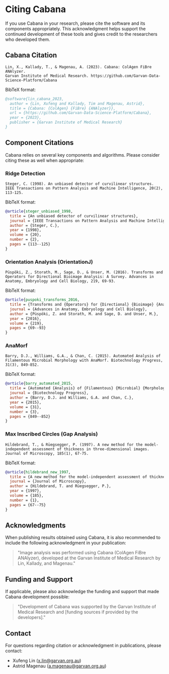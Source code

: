 # Citing Cabana

If you use Cabana in your research, please cite the software and its components appropriately. This acknowledgment helps support the continued development of these tools and gives credit to the researchers who developed them.

## Cabana Citation

```
Lin, X., Kallady, T., & Magenau, A. (2023). Cabana: ColAgen FiBre ANAlyzer.
Garvan Institute of Medical Research. https://github.com/Garvan-Data-Science-Platform/Cabana
```

BibTeX format:
```bibtex
@software{lin_cabana_2023,
  author = {Lin, Xufeng and Kallady, Tim and Magenau, Astrid},
  title = {Cabana: {ColAgen} {FiBre} {ANAlyzer}},
  url = {https://github.com/Garvan-Data-Science-Platform/Cabana},
  year = {2023},
  publisher = {Garvan Institute of Medical Research}
}
```

## Component Citations

Cabana relies on several key components and algorithms. Please consider citing these as well when appropriate:

### Ridge Detection

```
Steger, C. (1998). An unbiased detector of curvilinear structures. IEEE Transactions on Pattern Analysis and Machine Intelligence, 20(2), 113-125.
```

BibTeX format:
```bibtex
@article{steger_unbiased_1998,
  title = {An unbiased detector of curvilinear structures},
  journal = {IEEE Transactions on Pattern Analysis and Machine Intelligence},
  author = {Steger, C.},
  year = {1998},
  volume = {20},
  number = {2},
  pages = {113--125}
}
```

### Orientation Analysis (OrientationJ)

```
Püspöki, Z., Storath, M., Sage, D., & Unser, M. (2016). Transforms and Operators for Directional Bioimage Analysis: A Survey. Advances in Anatomy, Embryology and Cell Biology, 219, 69-93.
```

BibTeX format:
```bibtex
@article{puspoki_transforms_2016,
  title = {Transforms and {Operators} for {Directional} {Bioimage} {Analysis}: {A} {Survey}},
  journal = {Advances in Anatomy, Embryology and Cell Biology},
  author = {Püspöki, Z. and Storath, M. and Sage, D. and Unser, M.},
  year = {2016},
  volume = {219},
  pages = {69--93}
}
```

### AnaMorf

```
Barry, D.J., Williams, G.A., & Chan, C. (2015). Automated Analysis of Filamentous Microbial Morphology with AnaMorf. Biotechnology Progress, 31(3), 849-852.
```

BibTeX format:
```bibtex
@article{barry_automated_2015,
  title = {Automated {Analysis} of {Filamentous} {Microbial} {Morphology} with {AnaMorf}},
  journal = {Biotechnology Progress},
  author = {Barry, D.J. and Williams, G.A. and Chan, C.},
  year = {2015},
  volume = {31},
  number = {3},
  pages = {849--852}
}
```

### Max Inscribed Circles (Gap Analysis)

```
Hildebrand, T., & Rüegsegger, P. (1997). A new method for the model-independent assessment of thickness in three-dimensional images. Journal of Microscopy, 185(1), 67-75.
```

BibTeX format:
```bibtex
@article{hildebrand_new_1997,
  title = {A new method for the model-independent assessment of thickness in three-dimensional images},
  journal = {Journal of Microscopy},
  author = {Hildebrand, T. and Rüegsegger, P.},
  year = {1997},
  volume = {185},
  number = {1},
  pages = {67--75}
}
```

## Acknowledgments

When publishing results obtained using Cabana, it is also recommended to include the following acknowledgment in your publication:

> "Image analysis was performed using Cabana (ColAgen FiBre ANAlyzer), developed at the Garvan Institute of Medical Research by Lin, Kallady, and Magenau."

## Funding and Support

If applicable, please also acknowledge the funding and support that made Cabana development possible:

> "Development of Cabana was supported by the Garvan Institute of Medical Research and [funding sources if provided by the developers]."

## Contact

For questions regarding citation or acknowledgment in publications, please contact:

- Xufeng Lin (x.lin@garvan.org.au)
- Astrid Magenau (a.magenau@garvan.org.au)
